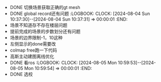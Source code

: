 - DONE 切换场景获取正确的gt mesh
- DONE global record还有问题
  :LOGBOOK:
  CLOCK: [2024-08-04 Sun 10:37:30]--[2024-08-04 Sun 10:37:31] =>  00:00:01
  :END:
- 场景不知道存不存在楼层问题
- 提前完成的场景的步数划分还有问题
- 场景的边界限制-1，10这种
- 左侧显示的done需要改
- colmap free跑一下代码
- 高斯主动建图离线优化
- DONE 看ros
  :LOGBOOK:
  CLOCK: [2024-08-05 Mon 10:59:53]--[2024-08-05 Mon 10:59:54] =>  00:00:01
  :END:
- DONE 选校